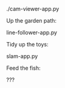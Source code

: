 

./cam-viewer-app.py

Up the garden path:

line-follower-app.py


Tidy up the toys:

slam-app.py


Feed the fish:

??? 




